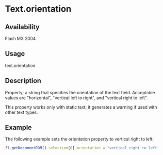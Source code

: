 # Text.orientation

## Availability

Flash MX 2004.

## Usage

text.orientation

## Description

Property; a string that specifies the orientation of the text field. Acceptable values are "horizontal", "vertical left to right", and "vertical right to left".

This property works only with static text; it generates a warning if used with other text types.

## Example

The following example sets the orientation property to vertical right to left:

```javascript
fl.getDocumentDOM().selection[0].orientation = "vertical right to left";
```
